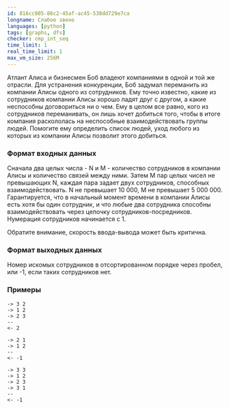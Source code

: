 ```yaml
---
id: 816cc805-86c2-45af-ac45-538dd729e7ca
longname: Слабое звено
languages: [python]
tags: [graphs, dfs]
checker: cmp_int_seq
time_limit: 1
real_time_limit: 1
max_vm_size: 256M
---
```



Атлант Алиса и бизнесмен Боб владеют компаниями в одной и той же отрасли. Для устранения конкуренции, Боб задумал переманить из компании Алисы одного из сотрудников. Ему точно известно, какие из сотрудников компании Алисы хорошо ладят друг с другом, а какие неспособны договориться ни о чем. Ему в целом все равно, кого из сотрудников переманивать, он лишь хочет добиться того, чтобы в итоге компания раскололась на неспособные взаимодействовать группы людей. Помогите ему определить список людей, уход любого из которых из компании Алисы позволит этого добиться.

### Формат входных данных

Сначала два целых числа - N и M - количество сотрудников в компании Алисы и количество связей между ними.
Затем M пар целых чисел не превышающих N, каждая пара задает двух сотрудников, способных взаимодействовать.
N не превышает 10 000, M не превышает 5 000 000.
Гарантируется, что в начальный момент времени в компании Алисы есть хотя бы один сотрудник, и что любые два сотрудника способны взаимодействовать через цепочку сотрудников-посредников. Нумерация сотрудников начинается с 1.

Обратите внимание, скорость ввода-вывода может быть критична.

### Формат выходных данных

Номер искомых сотрудников в отсортированном порядке через пробел, или -1, если таких сотрудников нет.

### Примеры

```
-> 3 2
-> 1 2
-> 2 3
--
<- 2
```

```
-> 2 1
-> 1 2
--
<- -1
```

```
-> 3 3
-> 1 2
-> 2 3
-> 3 1
--
<- -1
```
